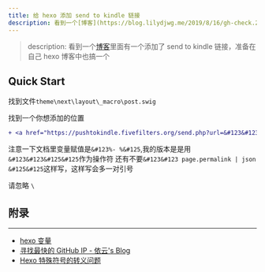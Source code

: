 ```yaml
---
title: 给 hexo 添加 send to kindle 链接
description: 看到一个[博客](https://blog.lilydjwg.me/2019/8/16/gh-check.214730.html)里面有一个添加了 send to kindle 链接，准备在自己 hexo 博客中也搞一个
---
```


> description: 看到一个[博客](https://blog.lilydjwg.me/2019/8/16/gh-check.214730.html)里面有一个添加了 send to kindle 链接，准备在自己 hexo 博客中也搞一个

## Quick Start

找到文件`theme\next\layout\_macro\post.swig`

找到一个你想添加的位置

``` diff
+ <a href="https://pushtokindle.fivefilters.org/send.php?url=&#123&#123 page.permalink &#125&#125">send to kindle</a>
```

注意一下文档里变量赋值是`&#123%- %&#125`,我的版本是是用`&#123&#123&#125&#125`作为操作符
还有不要`&#123&#123 page.permalink | json &#125&#125`这样写，这样写会多一对引号

请忽略 `\`

## 附录

---

- [hexo 变量](https://hexo.io/zh-cn/docs/variables.html#%E7%BD%91%E7%AB%99%E5%8F%98%E9%87%8F)
- [寻找最快的 GitHub IP - 依云's Blog](https://blog.lilydjwg.me/2019/8/16/gh-check.214730.html)
- [Hexo 特殊符号的转义问题](https://wxnacy.com/2018/01/12/hexo-specific-symbol/)